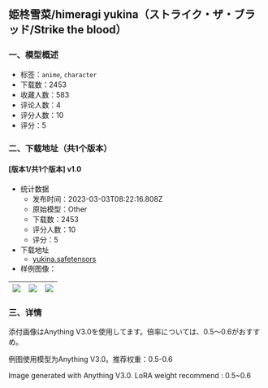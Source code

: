 ## 姫柊雪菜/himeragi yukina（ストライク・ザ・ブラッド/Strike the blood）
### 一、模型概述

- 标签：`anime`, `character`
- 下载数：2453
- 收藏人数：583
- 评论人数：4
- 评分人数：10
- 评分：5

### 二、下载地址（共1个版本）

#### [版本1/共1个版本] v1.0

- 统计数据
  - 发布时间：2023-03-03T08:22:16.808Z
  - 原始模型：Other
  - 下载数：2453
  - 评分人数：10
  - 评分：5
- 下载地址
  - [yukina.safetensors](https://civitai.com/api/download/models/17754)
- 样例图像：

| <img src="https://image.civitai.com/xG1nkqKTMzGDvpLrqFT7WA/4845ae6b-351d-41d4-59be-be8643601800/width=450/181713.jpeg" /> | <img src="https://image.civitai.com/xG1nkqKTMzGDvpLrqFT7WA/45f2d6af-e2e3-4f18-40e8-387b8469df00/width=450/181715.jpeg" /> | <img src="https://image.civitai.com/xG1nkqKTMzGDvpLrqFT7WA/606a51bc-177a-4207-4caa-841da48f5d00/width=450/181714.jpeg" /> |
| ---- | ---- | ---- |


### 三、详情
<p>添付画像はAnything V3.0を使用してます。倍率については、0.5～0.6がおすすめ。</p><p>例图使用模型为Anything V3.0。推荐权重：0.5-0.6</p><p>Image generated with Anything V3.0. LoRA weight recommend : 0.5~0.6</p>